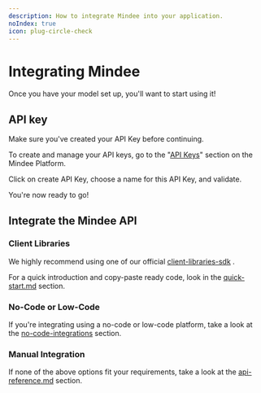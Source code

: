 ```yaml
---
description: How to integrate Mindee into your application.
noIndex: true
icon: plug-circle-check
---
```


# Integrating Mindee

Once you have your model set up, you'll want to start using it!

## API key

Make sure you've created your API Key before continuing.

To create and manage your API keys, go to the "[API Keys](https://app.mindee.com/api-keys)" section on the Mindee Platform.

Click on create API Key, choose a name for this API Key, and validate.

You're now ready to go!

## Integrate the Mindee API

### Client Libraries

We highly recommend using one of our official [client-libraries-sdk](../integrations/client-libraries-sdk/ "mention") .

For a quick introduction and copy-paste ready code, look in the [quick-start.md](../integrations/client-libraries-sdk/quick-start.md "mention") section.

### No-Code or Low-Code

If you're integrating using a no-code or low-code platform, take a look at the [no-code-integrations](../integrations/no-code-integrations/ "mention") section.

### Manual Integration

If none of the above options fit your requirements, take a look at the [api-reference.md](../integrations/api-reference.md "mention") section.
